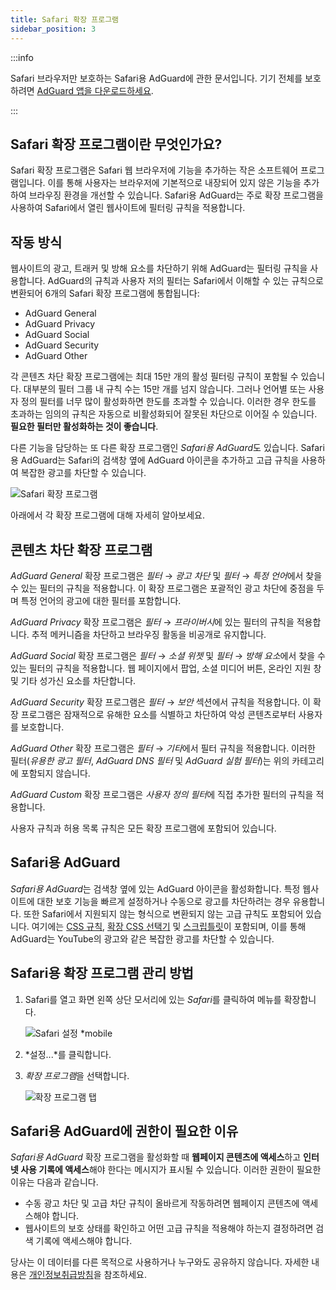 ```yaml
---
title: Safari 확장 프로그램
sidebar_position: 3
---
```


:::info

Safari 브라우저만 보호하는 Safari용 AdGuard에 관한 문서입니다. 기기 전체를 보호하려면 [AdGuard 앱을 다운로드하세요](https://agrd.io/download-kb-adblock).

:::

## Safari 확장 프로그램이란 무엇인가요?

Safari 확장 프로그램은 Safari 웹 브라우저에 기능을 추가하는 작은 소프트웨어 프로그램입니다. 이를 통해 사용자는 브라우저에 기본적으로 내장되어 있지 않은 기능을 추가하여 브라우징 환경을 개선할 수 있습니다. Safari용 AdGuard는 주로 확장 프로그램을 사용하여 Safari에서 열린 웹사이트에 필터링 규칙을 적용합니다.

## 작동 방식

웹사이트의 광고, 트래커 및 방해 요소를 차단하기 위해 AdGuard는 필터링 규칙을 사용합니다. AdGuard의 규칙과 사용자 저의 필터는 Safari에서 이해할 수 있는 규칙으로 변환되어 6개의 Safari 확장 프로그램에 통합됩니다:

- AdGuard General
- AdGuard Privacy
- AdGuard Social
- AdGuard Security
- AdGuard Other

각 콘텐츠 차단 확장 프로그램에는 최대 15만 개의 활성 필터링 규칙이 포함될 수 있습니다. 대부분의 필터 그룹 내 규칙 수는 15만 개를 넘지 않습니다. 그러나 언어별 또는 사용자 정의 필터를 너무 많이 활성화하면 한도를 초과할 수 있습니다. 이러한 경우 한도를 초과하는 임의의 규칙은 자동으로 비활성화되어 잘못된 차단으로 이어질 수 있습니다. **필요한 필터만 활성화하는 것이 좋습니다**.

다른 기능을 담당하는 또 다른 확장 프로그램인 *Safari용 AdGuard*도 있습니다. Safari용 AdGuard는 Safari의 검색창 옆에 AdGuard 아이콘을 추가하고 고급 규칙을 사용하여 복잡한 광고를 차단할 수 있습니다.

![Safari 확장 프로그램](https://cdn.adtidy.org/content/kb/ad_blocker/safari/adguard-for-safari-icon1.png)

아래에서 각 확장 프로그램에 대해 자세히 알아보세요.

## 콘텐츠 차단 확장 프로그램

*AdGuard General* 확장 프로그램은 *필터* → *광고 차단* 및 *필터* → *특정 언어*에서 찾을 수 있는 필터의 규칙을 적용합니다. 이 확장 프로그램은 포괄적인 광고 차단에 중점을 두며 특정 언어의 광고에 대한 필터를 포함합니다.

*AdGuard Privacy* 확장 프로그램은 *필터* → *프라이버시*에 있는 필터의 규칙을 적용합니다. 추적 메커니즘을 차단하고 브라우징 활동을 비공개로 유지합니다.

*AdGuard Social* 확장 프로그램은 *필터* → *소셜 위젯* 및 *필터* → *방해 요소*에서 찾을 수 있는 필터의 규칙을 적용합니다. 웹 페이지에서 팝업, 소셜 미디어 버튼, 온라인 지원 창 및 기타 성가신 요소를 차단합니다.

*AdGuard Security* 확장 프로그램은 *필터* → *보안* 섹션에서 규칙을 적용합니다. 이 확장 프로그램은 잠재적으로 유해한 요소를 식별하고 차단하여 악성 콘텐츠로부터 사용자를 보호합니다.

*AdGuard Other* 확장 프로그램은 *필터* → *기타*에서 필터 규칙을 적용합니다. 이러한 필터(*유용한 광고 필터*, *AdGuard DNS 필터* 및 *AdGuard 실험 필터*)는 위의 카테고리에 포함되지 않습니다.

*AdGuard Custom* 확장 프로그램은 *사용자 정의 필터*에 직접 추가한 필터의 규칙을 적용합니다.

사용자 규칙과 허용 목록 규칙은 모든 확장 프로그램에 포함되어 있습니다.

## Safari용 AdGuard

*Safari용 AdGuard*는 검색창 옆에 있는 AdGuard 아이콘을 활성화합니다. 특정 웹사이트에 대한 보호 기능을 빠르게 설정하거나 수동으로 광고를 차단하려는 경우 유용합니다. 또한 Safari에서 지원되지 않는 형식으로 변환되지 않는 고급 규칙도 포함되어 있습니다. 여기에는 [CSS 규칙](/general/ad-filtering/create-own-filters#cosmetic-css-rules), [확장 CSS 선택기](/general/ad-filtering/create-own-filters#extended-css-selectors) 및 [스크립틀릿](/general/ad-filtering/create-own-filters#scriptlets)이 포함되며, 이를 통해 AdGuard는 YouTube의 광고와 같은 복잡한 광고를 차단할 수 있습니다.

## Safari용 확장 프로그램 관리 방법

1. Safari를 열고 화면 왼쪽 상단 모서리에 있는 *Safari*를 클릭하여 메뉴를 확장합니다.

    ![Safari 설정 *mobile](https://cdn.adtidy.org/content/kb/ad_blocker/safari/adguard-for-safari-settings1.png)

1. *설정...*를 클릭합니다.

1. *확장 프로그램*을 선택합니다.

    ![확장 프로그램 탭](https://cdn.adtidy.org/content/kb/ad_blocker/safari/adguard-for-safari-extensions1.png)

## Safari용 AdGuard에 권한이 필요한 이유

*Safari용 AdGuard* 확장 프로그램을 활성화할 때 **웹페이지 콘텐츠에 액세스**하고 **인터넷 사용 기록에 액세스**해야 한다는 메시지가 표시될 수 있습니다. 이러한 권한이 필요한 이유는 다음과 같습니다.

- 수동 광고 차단 및 고급 차단 규칙이 올바르게 작동하려면 웹페이지 콘텐츠에 액세스해야 합니다.
- 웹사이트의 보호 상태를 확인하고 어떤 고급 규칙을 적용해야 하는지 결정하려면 검색 기록에 액세스해야 합니다.

당사는 이 데이터를 다른 목적으로 사용하거나 누구와도 공유하지 않습니다. 자세한 내용은 [개인정보취급방침](https://adguard.com/privacy.html)을 참조하세요.
